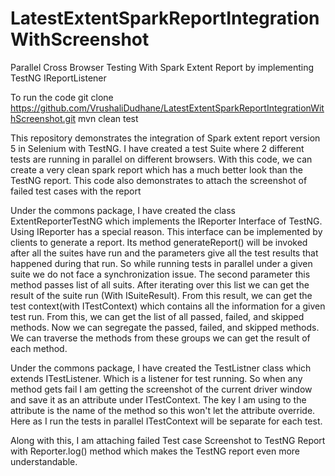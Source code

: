 # LatestExtentSparkReportIntegrationWithScreenshot
Parallel Cross Browser Testing With Spark Extent Report by implementing TestNG IReportListener

To run the code
git clone https://github.com/VrushaliDudhane/LatestExtentSparkReportIntegrationWithScreenshot.git
mvn clean test

This repository demonstrates the integration of Spark extent report version 5 in Selenium with TestNG.
I have created a test Suite where 2 different tests are running in parallel on different browsers.
With this code, we can create a very clean spark report which has a much better look than the TestNG report.
This code also demonstrates to attach the screenshot of failed test cases with the report

Under the commons package, I have created the class ExtentReporterTestNG which implements the IReporter Interface of TestNG.
Using IReporter has a special reason.
This interface can be implemented by clients to generate a report. Its method generateReport() will be invoked after all the suites have run and the parameters give all the test results that happened during that run. So while running tests in parallel under a given suite we do not face a synchronization issue.
The second parameter this method passes list of all suits. After iterating over this list we can get the result of the suite run (With ISuiteResult).
From this result, we can get the test context(with ITestContext) which contains all the information for a given test run. From this, we can get the list of all passed, failed, and skipped methods.
Now we can segregate the passed, failed, and skipped methods.
We can traverse the methods from these groups we can get the result of each method. 

Under the commons package, I have created the TestListner class which extends ITestListener. Which is a listener for test running. So when any method gets fail I am getting the screenshot of the current driver window and save it as an attribute under ITestContext. The key I am using to the attribute is the name of the method so this won't let the attribute override. Here as I run the tests in parallel ITestContext will be separate for each test.

Along with this, I am attaching failed Test case Screenshot to TestNG Report with Reporter.log() method which makes the TestNG report even more understandable. 
